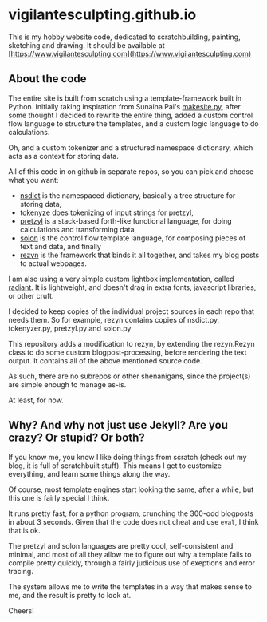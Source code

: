 # vigilantesculpting.github.io

This is my hobby website code, dedicated to scratchbuilding, painting, sketching and drawing.
It should be available at [https://www.vigilantesculpting.com](https://www.vigilantesculpting.com)

## About the code

The entire site is built from scratch using a template-framework built in Python.
Initially taking inspiration from Sunaina Pai's [makesite.py](https://github.com/sunainapai/makesite),
after some thought I decided to rewrite the entire thing, added a custom control flow
language to structure the templates, and a custom logic language to do calculations.

Oh, and a custom tokenizer and a structured namespace dictionary, which acts as a context
for storing data.

All of this code in on github in separate repos, so you can pick and choose what you want:

- [nsdict](https://github.com/vigilantesculpting/nsdict) is the namespaced dictionary, basically a tree structure for storing data,
- [tokenyze](https://github.com/vigilantesculpting/tokenyze) does tokenizing of input strings for pretzyl,
- [pretzyl](https://github.com/vigilantesculpting/pretzyl) is a stack-based forth-like functional language, for doing calculations and transforming data,
- [solon](https://github.com/vigilantesculpting/solon) is the control flow template language, for composing pieces of text and data, and finally
- [rezyn](https://github.com/vigilantesculpting/rezyn) is the framework that binds it all together, and takes my blog posts to actual webpages.

I am also using a very simple custom lightbox implementation, called [radiant](https://github.com/vigilantesculpting/radiant).
It is lightweight, and doesn't drag in extra fonts, javascript libraries, or other cruft.

I decided to keep copies of the individual project sources in each repo that needs them.
So for example, rezyn contains copies of nsdict.py, tokenyzer.py, pretzyl.py and solon.py

This repository adds a modification to rezyn, by extending the rezyn.Rezyn class to do some custom
blogpost-processing, before rendering the text output. It contains all of the above mentioned source code.

As such, there are no subrepos or other shenanigans, since the project(s) are simple enough to manage as-is.

At least, for now.

## Why? And why not just use Jekyll? Are you crazy? Or stupid? Or both?

If you know me, you know I like doing things from scratch (check out my blog, it is full
of scratchbuilt stuff). This means I get to customize everything, and learn some things along the way.

Of course, most template engines start looking the same, after a while, but this one is fairly special I think.

It runs pretty fast, for a python program, crunching the 300-odd blogposts in about 3 seconds.
Given that the code does not cheat and use `eval`, I think that is ok. 

The pretzyl and solon languages are pretty cool, self-consistent and minimal, and most of all
they allow me to figure out why a template fails to compile pretty quickly, through a fairly 
judicious use of exeptions and error tracing.

The system allows me to write the templates in a way that makes sense to me, and the result
is pretty to look at.

Cheers!

